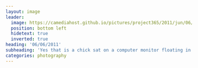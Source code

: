 ```yaml
---
layout: image
leader:
  image: https://camediahost.github.io/pictures/project365/2011/jun/06/060611.jpg
  position: bottom left
  hidetext: true
  inverted: true
heading: '06/06/2011'
subheading: 'Yes that is a chick sat on a computer monitor floating in the canal'
categories: photography
---
```

